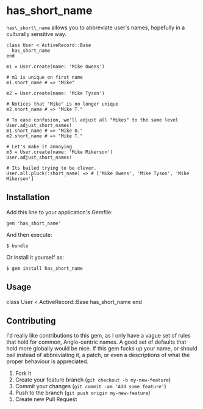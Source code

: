 # has\_short\_name

`has\_short\_name` allows you to abbreviate user's names, hopefully in a culturally sensitive way.

    class User < ActiveRecord::Base
      has_short_name
    end

    m1 = User.create(name: 'Mike Owens')

    # m1 is unique on first name
    m1.short_name # => "Mike"

    m2 = User.create(name: 'Mike Tyson')
    
    # Notices that "Mike" is no longer unique 
    m2.short_name # => "Mike T."

    # To ease confusion, we'll adjust all "Mikes" to the same level
    User.adjust_short_names!
    m1.short_name # => "Mike O."
    m2.short_name # => "Mike T."

    # Let's make it annoying
    m3 = User.create(name: 'Mike Mikerson')
    User.adjust_short_names!

    # Its bailed trying to be clever.
    User.all.pluck(:short_name) => # ['Mike Owens', 'Mike Tyson', 'Mike Mikerson']

## Installation

Add this line to your application's Gemfile:

    gem 'has_short_name'

And then execute:

    $ bundle

Or install it yourself as:

    $ gem install has_short_name

## Usage

  class User < ActiveRecord::Base
    has_short_name
  end

## Contributing

I'd really like contributions to this gem, as I only have a vague set of rules that
hold for common, Anglo-centric names.  A good set of defaults that hold more globally
would be nice.  If this gem fucks up your name, or should bail instead of abbreviating
it, a patch, or even a descriptions of what the proper behaviour is appreciated.

1. Fork it
2. Create your feature branch (`git checkout -b my-new-feature`)
3. Commit your changes (`git commit -am 'Add some feature'`)
4. Push to the branch (`git push origin my-new-feature`)
5. Create new Pull Request
